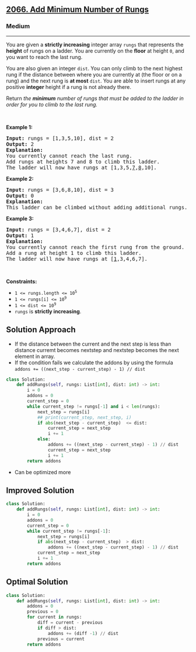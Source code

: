 <h2><a href="https://leetcode.com/problems/add-minimum-number-of-rungs">2066. Add Minimum Number of Rungs</a></h2><h3>Medium</h3><hr><p>You are given a <strong>strictly increasing</strong> integer array <code>rungs</code> that represents the <strong>height</strong> of rungs on a ladder. You are currently on the <strong>floor</strong> at height <code>0</code>, and you want to reach the last rung.</p>

<p>You are also given an integer <code>dist</code>. You can only climb to the next highest rung if the distance between where you are currently at (the floor or on a rung) and the next rung is <strong>at most</strong> <code>dist</code>. You are able to insert rungs at any positive <strong>integer</strong> height if a rung is not already there.</p>

<p>Return <em>the <strong>minimum</strong> number of rungs that must be added to the ladder in order for you to climb to the last rung.</em></p>

<p>&nbsp;</p>
<p><strong class="example">Example 1:</strong></p>

<pre>
<strong>Input:</strong> rungs = [1,3,5,10], dist = 2
<strong>Output:</strong> 2
<strong>Explanation:
</strong>You currently cannot reach the last rung.
Add rungs at heights 7 and 8 to climb this ladder. 
The ladder will now have rungs at [1,3,5,<u>7</u>,<u>8</u>,10].
</pre>

<p><strong class="example">Example 2:</strong></p>

<pre>
<strong>Input:</strong> rungs = [3,6,8,10], dist = 3
<strong>Output:</strong> 0
<strong>Explanation:</strong>
This ladder can be climbed without adding additional rungs.
</pre>

<p><strong class="example">Example 3:</strong></p>

<pre>
<strong>Input:</strong> rungs = [3,4,6,7], dist = 2
<strong>Output:</strong> 1
<strong>Explanation:</strong>
You currently cannot reach the first rung from the ground.
Add a rung at height 1 to climb this ladder.
The ladder will now have rungs at [<u>1</u>,3,4,6,7].
</pre>

<p>&nbsp;</p>
<p><strong>Constraints:</strong></p>

<ul>
	<li><code>1 &lt;= rungs.length &lt;= 10<sup>5</sup></code></li>
	<li><code>1 &lt;= rungs[i] &lt;= 10<sup>9</sup></code></li>
	<li><code>1 &lt;= dist &lt;= 10<sup>9</sup></code></li>
	<li><code>rungs</code> is <strong>strictly increasing</strong>.</li>
</ul>

## Solution Approach 
* If the distance between the current and the next step is less than distance curremt becomes nextstep and nextstep becomes the next element in array.
* If the condition fails we calculate the addons by using the formula `addons += ((next_step - current_step) - 1) // dist`
```python
class Solution:
    def addRungs(self, rungs: List[int], dist: int) -> int:
        i = 0
        addons = 0
        current_step = 0
        while current_step != rungs[-1] and i < len(rungs):
            next_step = rungs[i]
            ## print(current_step, next_step, i)
            if abs(next_step - current_step)  <= dist:
                current_step = next_step
                i += 1
            else:
                addons += ((next_step - current_step) - 1) // dist
                current_step = next_step
                i += 1
        return addons
```
* Can be optimized more 

## Improved Solution
```python
class Solution:
    def addRungs(self, rungs: List[int], dist: int) -> int:
        i = 0
        addons = 0
        current_step = 0
        while current_step != rungs[-1]:
            next_step = rungs[i]
            if abs(next_step - current_step)  > dist:
                addons += ((next_step - current_step) - 1) // dist
            current_step = next_step
            i += 1
        return addons
```

## Optimal Solution
```python
class Solution:
    def addRungs(self, rungs: List[int], dist: int) -> int:
        addons = 0
        previous = 0
        for current in rungs:
            diff = current - previous
            if diff > dist:
                addons += (diff -1) // dist
            previous = current
        return addons
```
